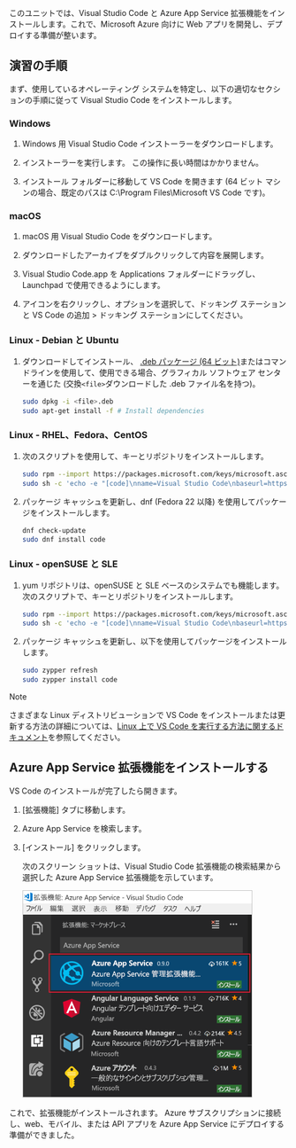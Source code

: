 このユニットでは、Visual Studio Code と Azure App Service 拡張機能をインストールします。これで、Microsoft Azure 向けに Web アプリを開発し、デプロイする準備が整います。

## <a name="exercise-steps"></a>演習の手順

まず、使用しているオペレーティング システムを特定し、以下の適切なセクションの手順に従って Visual Studio Code をインストールします。

### <a name="windows"></a>Windows

1. Windows 用 Visual Studio Code インストーラーをダウンロードします。

1. インストーラーを実行します。 この操作に長い時間はかかりません。

1. インストール フォルダーに移動して VS Code を開きます (64 ビット マシンの場合、既定のパスは C:\Program Files\Microsoft VS Code です)。

### <a name="macos"></a>macOS

1. macOS 用 Visual Studio Code をダウンロードします。

1. ダウンロードしたアーカイブをダブルクリックして内容を展開します。

1. Visual Studio Code.app を Applications フォルダーにドラッグし、Launchpad で使用できるようにします。

1. アイコンを右クリックし、オプションを選択して、ドッキング ステーションと VS Code の追加 > ドッキング ステーションにしてください。

### <a name="linux--debian-and-ubuntu"></a>Linux - Debian と Ubuntu

1. ダウンロードしてインストール、 [.deb パッケージ (64 ビット)](https://go.microsoft.com/fwlink/?LinkID=760868)またはコマンドラインを使用して、使用できる場合、グラフィカル ソフトウェア センターを通じた (交換`<file>`ダウンロードした .deb ファイル名を持つ)。

    ```bash
    sudo dpkg -i <file>.deb
    sudo apt-get install -f # Install dependencies
    ```

### <a name="linux--rhel-fedora-and-centos"></a>Linux - RHEL、Fedora、CentOS

1. 次のスクリプトを使用して、キーとリポジトリをインストールします。

    ```bash
    sudo rpm --import https://packages.microsoft.com/keys/microsoft.asc
    sudo sh -c 'echo -e "[code]\nname=Visual Studio Code\nbaseurl=https://packages.microsoft.com/yumrepos/vscode\nenabled=1\ngpgcheck=1\ngpgkey=https://packages.microsoft.com/keys/microsoft.asc" > /etc/yum.repos.d/vscode.repo'
    ```

1. パッケージ キャッシュを更新し、dnf (Fedora 22 以降) を使用してパッケージをインストールします。

    ```bash
    dnf check-update
    sudo dnf install code
    ```

### <a name="linux--opensuse-and-sle"></a>Linux - openSUSE と SLE

1. yum リポジトリは、openSUSE と SLE ベースのシステムでも機能します。 次のスクリプトで、キーとリポジトリをインストールします。

    ```bash
    sudo rpm --import https://packages.microsoft.com/keys/microsoft.asc
    sudo sh -c 'echo -e "[code]\nname=Visual Studio Code\nbaseurl=https://packages.microsoft.com/yumrepos/vscode\nenabled=1\ntype=rpm-md\ngpgcheck=1\ngpgkey=https://packages.microsoft.com/keys/microsoft.asc" > /etc/zypp/repos.d/vscode.repo'
    ```

1. パッケージ キャッシュを更新し、以下を使用してパッケージをインストールします。

    ```bash
    sudo zypper refresh
    sudo zypper install code
    ```

> [!NOTE]
> さまざまな Linux ディストリビューションで VS Code をインストールまたは更新する方法の詳細については、[Linux 上で VS Code を実行する方法に関するドキュメント](https://code.visualstudio.com/docs/setup/linux)を参照してください。

## <a name="install-azure-app-service-extension"></a>Azure App Service 拡張機能をインストールする

VS Code のインストールが完了したら開きます。

1. [拡張機能] タブに移動します。

1. Azure App Service を検索します。

1. [インストール] をクリックします。

    次のスクリーン ショットは、Visual Studio Code 拡張機能の検索結果から選択した Azure App Service 拡張機能を示しています。

    ![[拡張機能] タブが表示され、検索結果で Azure App Service 拡張機能が強調表示されている VS Code のスクリーンショット。](../media/3-install-azure-extension.png)

これで、拡張機能がインストールされます。 Azure サブスクリプションに接続し、web、モバイル、または API アプリを Azure App Service にデプロイする準備ができました。